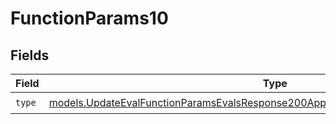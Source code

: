 # FunctionParams10


## Fields

| Field                                                                                                                                                                        | Type                                                                                                                                                                         | Required                                                                                                                                                                     | Description                                                                                                                                                                  |
| ---------------------------------------------------------------------------------------------------------------------------------------------------------------------------- | ---------------------------------------------------------------------------------------------------------------------------------------------------------------------------- | ---------------------------------------------------------------------------------------------------------------------------------------------------------------------------- | ---------------------------------------------------------------------------------------------------------------------------------------------------------------------------- |
| `type`                                                                                                                                                                       | [models.UpdateEvalFunctionParamsEvalsResponse200ApplicationJSONResponseBody510Type](../models/updateevalfunctionparamsevalsresponse200applicationjsonresponsebody510type.md) | :heavy_check_mark:                                                                                                                                                           | N/A                                                                                                                                                                          |